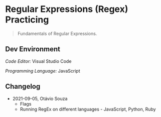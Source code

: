 # Regular Expressions (Regex) Practicing

>  Fundamentals of Regular Expressions.

## Dev Environment

*Code Editor:* Visual Studio Code

*Programming Language:* JavaScript

## Changelog

- 2021-09-05, Otávio Souza
  - Flags
  - Running RegEx on different languages - JavaScript, Python, Ruby

